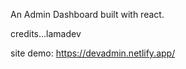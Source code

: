 An Admin Dashboard built with react.



credits...lamadev

site demo: https://devadmin.netlify.app/
